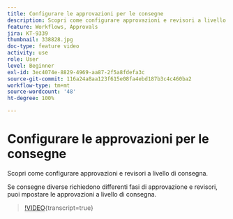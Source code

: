 ```yaml
---
title: Configurare le approvazioni per le consegne
description: Scopri come configurare approvazioni e revisori a livello di consegna.
feature: Workflows, Approvals
jira: KT-9339
thumbnail: 338828.jpg
doc-type: feature video
activity: use
role: User
level: Beginner
exl-id: 3ec4074e-8829-4969-aa87-2f5a8fdefa3c
source-git-commit: 116a24a8aa123f615e08fa4ebd187b3c4c460ba2
workflow-type: tm+mt
source-wordcount: '48'
ht-degree: 100%

---
```


# Configurare le approvazioni per le consegne

Scopri come configurare approvazioni e revisori a livello di consegna.  

Se consegne diverse richiedono differenti fasi di approvazione e revisori, puoi mpostare le approvazioni a livello di consegna.

>[!VIDEO](https://video.tv.adobe.com/v/338828?quality=12&learn=on){transcript=true}
